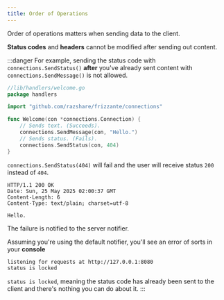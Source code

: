 ```yaml
---
title: Order of Operations
---
```


Order of operations matters when sending data to the client.

**Status codes** and **headers** cannot be modified after sending out content.

:::danger
For example, sending the status code with `connections.SendStatus()` **after** you've already sent content
with `connections.SendMessage()` is not allowed.

```go
//lib/handlers/welcome.go
package handlers

import "github.com/razshare/frizzante/connections"

func Welcome(con *connections.Connection) {
    // Sends text. (Succeeds).
    connections.SendMessage(con, "Hello.")
    // Sends status. (Fails).
    connections.SendStatus(con, 404)
}
```

`connections.SendStatus(404)` will fail and the user will receive status `200` instead of `404`.

```http
HTTP/1.1 200 OK
Date: Sun, 25 May 2025 02:00:37 GMT
Content-Length: 6
Content-Type: text/plain; charset=utf-8

Hello.
```

The failure is notified to the server notifier.

Assuming you're using the default notifier, you'll see an error of sorts in your **console**

```sh
listening for requests at http://127.0.0.1:8080
status is locked
```

`status is locked`, meaning the status code has already been sent to the client and there's nothing you can do about it.
:::